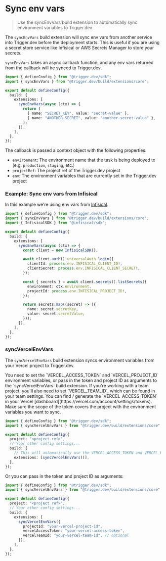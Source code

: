 # Sync env vars

> Use the syncEnvVars build extension to automatically sync environment variables to Trigger.dev

The `syncEnvVars` build extension will sync env vars from another service into Trigger.dev before the deployment starts. This is useful if you are using a secret store service like Infisical or AWS Secrets Manager to store your secrets.

`syncEnvVars` takes an async callback function, and any env vars returned from the callback will be synced to Trigger.dev.

```ts
import { defineConfig } from "@trigger.dev/sdk";
import { syncEnvVars } from "@trigger.dev/build/extensions/core";

export default defineConfig({
  build: {
    extensions: [
      syncEnvVars(async (ctx) => {
        return [
          { name: "SECRET_KEY", value: "secret-value" },
          { name: "ANOTHER_SECRET", value: "another-secret-value" },
        ];
      }),
    ],
  },
});
```

The callback is passed a context object with the following properties:

* `environment`: The environment name that the task is being deployed to (e.g. `production`, `staging`, etc.)
* `projectRef`: The project ref of the Trigger.dev project
* `env`: The environment variables that are currently set in the Trigger.dev project

### Example: Sync env vars from Infisical

In this example we're using env vars from [Infisical](https://infisical.com).

```ts trigger.config.ts
import { defineConfig } from "@trigger.dev/sdk";
import { syncEnvVars } from "@trigger.dev/build/extensions/core";
import { InfisicalSDK } from "@infisical/sdk";

export default defineConfig({
  build: {
    extensions: [
      syncEnvVars(async (ctx) => {
        const client = new InfisicalSDK();

        await client.auth().universalAuth.login({
          clientId: process.env.INFISICAL_CLIENT_ID!,
          clientSecret: process.env.INFISICAL_CLIENT_SECRET!,
        });

        const { secrets } = await client.secrets().listSecrets({
          environment: ctx.environment,
          projectId: process.env.INFISICAL_PROJECT_ID!,
        });

        return secrets.map((secret) => ({
          name: secret.secretKey,
          value: secret.secretValue,
        }));
      }),
    ],
  },
});
```

### syncVercelEnvVars

The `syncVercelEnvVars` build extension syncs environment variables from your Vercel project to Trigger.dev.

<Note>
  You need to set the `VERCEL_ACCESS_TOKEN` and `VERCEL_PROJECT_ID` environment variables, or pass
  in the token and project ID as arguments to the `syncVercelEnvVars` build extension. If you're
  working with a team project, you'll also need to set `VERCEL_TEAM_ID`, which can be found in your
  team settings. You can find / generate the `VERCEL_ACCESS_TOKEN` in your Vercel
  [dashboard](https://vercel.com/account/settings/tokens). Make sure the scope of the token covers
  the project with the environment variables you want to sync.
</Note>

```ts
import { defineConfig } from "@trigger.dev/sdk";
import { syncVercelEnvVars } from "@trigger.dev/build/extensions/core";

export default defineConfig({
  project: "<project ref>",
  // Your other config settings...
  build: {
    // This will automatically use the VERCEL_ACCESS_TOKEN and VERCEL_PROJECT_ID environment variables
    extensions: [syncVercelEnvVars()],
  },
});
```

Or you can pass in the token and project ID as arguments:

```ts
import { defineConfig } from "@trigger.dev/sdk";
import { syncVercelEnvVars } from "@trigger.dev/build/extensions/core";

export default defineConfig({
  project: "<project ref>",
  // Your other config settings...
  build: {
    extensions: [
      syncVercelEnvVars({
        projectId: "your-vercel-project-id",
        vercelAccessToken: "your-vercel-access-token",
        vercelTeamId: "your-vercel-team-id", // optional
      }),
    ],
  },
});
```

